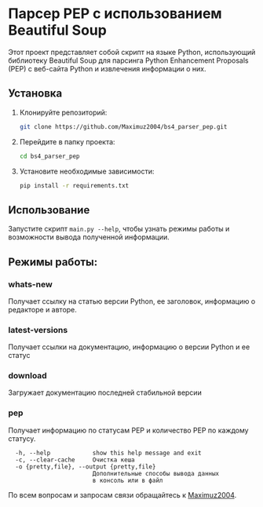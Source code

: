 # Парсер PEP с использованием Beautiful Soup

Этот проект представляет собой скрипт на языке Python, использующий библиотеку 
Beautiful Soup для парсинга Python Enhancement Proposals (PEP) с веб-сайта 
Python и извлечения информации о них.

## Установка

1. Клонируйте репозиторий:
   ```sh
   git clone https://github.com/Maximuz2004/bs4_parser_pep.git

2. Перейдите в папку проекта:

    ```sh
    cd bs4_parser_pep
3. Установите необходимые зависимости:

    ```sh
    pip install -r requirements.txt

## Использование
Запустите скрипт ```main.py --help```, чтобы узнать режимы работы и возможности
вывода полученной информации.

## Режимы работы:

### whats-new
Получает ссылку на статью версии Python, ее заголовок, информацию о редакторе 
и авторе.

### latest-versions
Получает ссылки на документацию, информацию о версии Python и ее статус
### download
Загружает документацию последней стабильной версии
### pep
Получает информацию по статусам PEP и количество PEP по каждому статусу.

```
  -h, --help            show this help message and exit
  -c, --clear-cache     Очистка кеша
  -o {pretty,file}, --output {pretty,file}
                        Дополнительные способы вывода данных
                        в консоль или в файл
```


По всем вопросам и запросам связи обращайтесь к [Maximuz2004](https://github.com/Maximuz2004).
